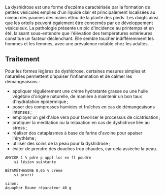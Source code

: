 
La dyshidrose est une forme d’eczéma caractérisée par la formation de petites vésicules emplies d'un liquide clair et principalement localisées au niveau des paumes des mains et/ou de la plante des pieds. Les doigts ainsi que les orteils peuvent également être concernés par ce développement vésiculeux. La pathologie présente un pic d'incidence au printemps et en été, laissant sous-entendre que l'élévation des températures extérieures constitue un facteur déclenchant. Elle semble toucher indifféremment les hommes et les femmes, avec une prévalence notable chez les adultes.

## Traitement

Pour les formes légères de dyshidrose, certaines mesures simples et naturelles permettent d'apaiser l'inflammation et de calmer les démangeaisons :
- appliquer régulièrement une crème hydratante grasse ou une huile végétale d'origine naturelle, de manière à maintenir un bon taux d'hydratation épidermique ;
- poser des compresses humides et fraîches en cas de démangeaisons intenses ;
- employer un gel d'aloe vera pour favoriser le processus de cicatrisation ;
- pratiquer la méditation ou la relaxation en cas de dyshidrose liée au stress ;
- réaliser des cataplasmes à base de farine d'avoine pour apaiser l'érythème ;
- utiliser des soins de la peau pour la dyshidrose ;
- éviter de prendre des douches trop chaudes, car cela assèche la peau.

```
AMYCOR 1 % pdre p appl loc en fl poudre
	si lésion suintante

BÉTAMÉTHASONE 0,05 % crème
	si prurit

sinon:
Aquaphor Baume réparateur 40 g
```
